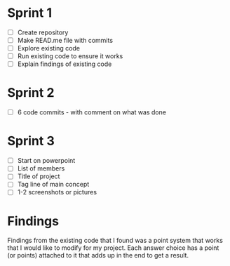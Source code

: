 # Sprint 1
- [ ] Create repository
- [ ] Make READ.me file with commits
- [ ] Explore existing code
- [ ] Run existing code to ensure it works
- [ ] Explain findings of existing code

# Sprint 2
- [ ] 6 code commits - with comment on what was done

# Sprint 3
- [ ] Start on powerpoint
- [ ] List of members
- [ ] Title of project
- [ ] Tag line of main concept
- [ ] 1-2 screenshots or pictures

# Findings
Findings from the existing code that I found was a point system that works that I would like to modify for my project. Each answer choice has a point (or points) attached to it that adds up in the end to get a result.
